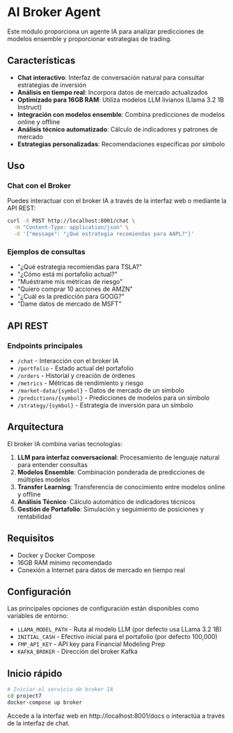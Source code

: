 # AI Broker Agent

Este módulo proporciona un agente IA para analizar predicciones de modelos ensemble y proporcionar estrategias de trading.

## Características

- **Chat interactivo**: Interfaz de conversación natural para consultar estrategias de inversión
- **Análisis en tiempo real**: Incorpora datos de mercado actualizados
- **Optimizado para 16GB RAM**: Utiliza modelos LLM livianos (Llama 3.2 1B Instruct)
- **Integración con modelos ensemble**: Combina predicciones de modelos online y offline
- **Análisis técnico automatizado**: Cálculo de indicadores y patrones de mercado
- **Estrategias personalizadas**: Recomendaciones específicas por símbolo

## Uso

### Chat con el Broker

Puedes interactuar con el broker IA a través de la interfaz web o mediante la API REST:

```bash
curl -X POST http://localhost:8001/chat \
  -H "Content-Type: application/json" \
  -d '{"message": "¿Qué estrategia recomiendas para AAPL?"}'
```

### Ejemplos de consultas

- "¿Qué estrategia recomiendas para TSLA?"
- "¿Cómo está mi portafolio actual?"
- "Muéstrame mis métricas de riesgo"
- "Quiero comprar 10 acciones de AMZN"
- "¿Cuál es la predicción para GOOG?"
- "Dame datos de mercado de MSFT"

## API REST

### Endpoints principales

- `/chat` - Interacción con el broker IA
- `/portfolio` - Estado actual del portafolio
- `/orders` - Historial y creación de órdenes
- `/metrics` - Métricas de rendimiento y riesgo
- `/market-data/{symbol}` - Datos de mercado de un símbolo
- `/predictions/{symbol}` - Predicciones de modelos para un símbolo
- `/strategy/{symbol}` - Estrategia de inversión para un símbolo

## Arquitectura

El broker IA combina varias tecnologías:

1. **LLM para interfaz conversacional**: Procesamiento de lenguaje natural para entender consultas
2. **Modelos Ensemble**: Combinación ponderada de predicciones de múltiples modelos
3. **Transfer Learning**: Transferencia de conocimiento entre modelos online y offline
4. **Análisis Técnico**: Cálculo automático de indicadores técnicos
5. **Gestión de Portafolio**: Simulación y seguimiento de posiciones y rentabilidad

## Requisitos

- Docker y Docker Compose
- 16GB RAM mínimo recomendado
- Conexión a Internet para datos de mercado en tiempo real

## Configuración

Las principales opciones de configuración están disponibles como variables de entorno:

- `LLAMA_MODEL_PATH` - Ruta al modelo LLM (por defecto usa LLama 3.2 1B)
- `INITIAL_CASH` - Efectivo inicial para el portafolio (por defecto 100,000)
- `FMP_API_KEY` - API key para Financial Modeling Prep
- `KAFKA_BROKER` - Dirección del broker Kafka

## Inicio rápido

```bash
# Iniciar el servicio de broker IA
cd project7
docker-compose up broker
```

Accede a la interfaz web en http://localhost:8001/docs o interactúa a través de la interfaz de chat.
